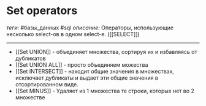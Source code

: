 # Set operators
*теги:* #базы_данных #sql 
*описание:* Операторы, использующие несколько select-ов в одном select-е. ([[SELECT]])

---
- [[Set UNION]] - объединяет множества, сортируя их и избавляясь от дубликатов
- [[Set UNION ALL]] - просто объединяем можества
- [[Set INTERSECT]] - находит общие значения в множествах, исключает дубликаты и выдает эти общие значения в отсортированном виде.
- [[Set MINUS]] - Удаляет из 1 множества те строки, которых нет во 2 множестве
